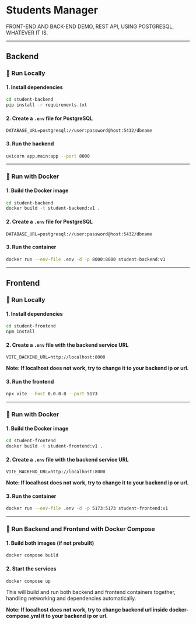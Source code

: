 # Students Manager

FRONT-END AND BACK-END DEMO, REST API, USING POSTGRESQL, WHATEVER IT IS.

---

## Backend

### 🚀 Run Locally

#### 1. Install dependencies
```bash
cd student-backend
pip install -r requirements.txt
```

#### 2. Create a `.env` file for PostgreSQL
```env
DATABASE_URL=postgresql://user:password@host:5432/dbname
```

#### 3. Run the backend
```bash
uvicorn app.main:app --port 8000
```

---

### 🐳 Run with Docker

#### 1. Build the Docker image
```bash
cd student-backend
docker build -t student-backend:v1 .
```

#### 2. Create a `.env` file for PostgreSQL
```env
DATABASE_URL=postgresql://user:password@host:5432/dbname
```

#### 3. Run the container
```bash
docker run --env-file .env -d -p 8000:8000 student-backend:v1
```

---

## Frontend

### 🚀 Run Locally

#### 1. Install dependencies
```bash
cd student-frontend
npm install
```

#### 2. Create a `.env` file with the backend service URL
```env
VITE_BACKEND_URL=http://localhost:8000
```
**Note: If localhost does not work, try to change it to your backend ip or url.** 

#### 3. Run the frontend
```bash
npx vite --host 0.0.0.0 --port 5173
```

---

### 🐳 Run with Docker

#### 1. Build the Docker image
```bash
cd student-frontend
docker build -t student-frontend:v1 .
```

#### 2. Create a `.env` file with the backend service URL
```env
VITE_BACKEND_URL=http://localhost:8000
```
**Note: If localhost does not work, try to change it to your backend ip or url.** 

#### 3. Run the container
```bash
docker run --env-file .env -d -p 5173:5173 student-frontend:v1
```

---

### 🐳 Run Backend and Frontend with Docker Compose

#### 1. Build both images (if not prebuilt)
```bash
docker compose build
```

#### 2. Start the services
```bash
docker compose up
```

This will build and run both backend and frontend containers together, handling networking and dependencies automatically.

**Note: If localhost does not work, try to change backend url inside docker-compose.yml it to your backend ip or url.**
